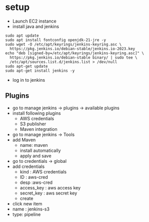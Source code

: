 # setup 
- Launch EC2 instance
- install java and jenkins
```
sudo apt update
sudo apt install fontconfig openjdk-21-jre -y
sudo wget -O /etc/apt/keyrings/jenkins-keyring.asc \
  https://pkg.jenkins.io/debian-stable/jenkins.io-2023.key
echo "deb [signed-by=/etc/apt/keyrings/jenkins-keyring.asc]" \
  https://pkg.jenkins.io/debian-stable binary/ | sudo tee \
  /etc/apt/sources.list.d/jenkins.list > /dev/null
sudo apt-get update
sudo apt-get install jenkins -y
```
- log in to jenkins
## Plugins
- go to manage jenkins -> plugins -> available plugins
- install following plugins
  - AWS credentials
  - S3 publisher
  - Maven integration
- go to manage jenkins -> Tools
- add Maven
  - name: maven
  - install automatically
  - apply and save
- go to credentials -> global
- add credentials
  - kind : AWS credentials
  - ID : aws-cred
  - desp :aws-cred
  - access_key : aws access key
  - secret_key : aws secret key
  - create
-  click new item
  - name : jenkins-s3
  - type: pipeline  
